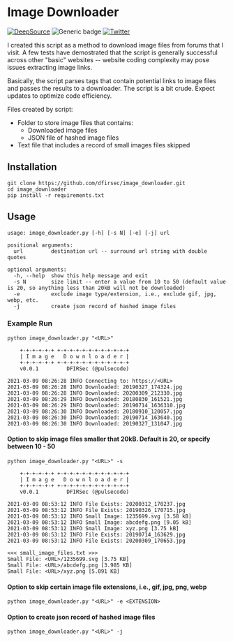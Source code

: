 # Image Downloader

[![DeepSource](https://deepsource.io/gh/dfirsec/image_downloader.svg/?label=active+issues&show_trend=true&token=m6N6VYo0LQ9cOP4r-43Qm5K3)](https://deepsource.io/gh/dfirsec/image_downloader/?ref=repository-badge) ![Generic badge](https://img.shields.io/badge/python-3.7-blue.svg) [![Twitter](https://img.shields.io/badge/Twitter-@pulsecode-blue.svg)](https://twitter.com/pulsecode)

I created this script as a method to download image files from forums that I visit. A few tests have demostrated that the script is generally successful across other "basic" websites -- website coding complexity may pose issues extracting image links.

Basically, the script parses tags that contain potential links to image files and passes the results to a downloader. The script is a bit crude.  Expect updates to optimize code efficiency.

Files created by script:

- Folder to store image files that contains:
  - Downloaded image files
  - JSON file of hashed image files
- Text file that includes a record of small images files skipped</li>

## Installation

```text
git clone https://github.com/dfirsec/image_downloader.git
cd image_downloader
pip install -r requirements.txt
```

## Usage

```console
usage: image_downloader.py [-h] [-s N] [-e] [-j] url

positional arguments:
  url         destination url -- surround url string with double quotes

optional arguments:
  -h, --help  show this help message and exit
  -s N        size limit -- enter a value from 10 to 50 (default value is 20, so anything less than 20kB will not be downloaded)
  -e          exclude image type/extension, i.e., exclude gif, jpg, webp, etc.
  -j          create json record of hashed image files
```

### Example Run

```text
python image_downloader.py "<URL>"

    +-+-+-+-+-+ +-+-+-+-+-+-+-+-+-+-+-+
    | I m a g e   D o w n l o a d e r |
    +-+-+-+-+-+ +-+-+-+-+-+-+-+-+-+-+-+
    v0.0.1         DFIRSec (@pulsecode)

2021-03-09 08:26:28 INFO Connecting to: https://<URL>
2021-03-09 08:26:28 INFO Downloaded: 20190327_174324.jpg
2021-03-09 08:26:28 INFO Downloaded: 20200309_212330.jpg
2021-03-09 08:26:29 INFO Downloaded: 20180830_161521.jpg
2021-03-09 08:26:29 INFO Downloaded: 20190714_1636310.jpg
2021-03-09 08:26:30 INFO Downloaded: 20180910_120057.jpg
2021-03-09 08:26:30 INFO Downloaded: 20190714_163640.jpg
2021-03-09 08:26:30 INFO Downloaded: 20190327_131047.jpg
```

#### Option to skip image files smaller that 20kB. Default is 20, or specify between 10 - 50

```text
python image_downloader.py "<URL>" -s

    +-+-+-+-+-+ +-+-+-+-+-+-+-+-+-+-+-+
    | I m a g e   D o w n l o a d e r |
    +-+-+-+-+-+ +-+-+-+-+-+-+-+-+-+-+-+
    v0.0.1         DFIRSec (@pulsecode)

2021-03-09 08:53:12 INFO File Exists: 20200312_170237.jpg
2021-03-09 08:53:12 INFO File Exists: 20190326_170715.jpg
2021-03-09 08:53:12 INFO Small Image: 1235699.svg [3.58 kB]
2021-03-09 08:53:12 INFO Small Image: abcdefg.png [9.05 kB]
2021-03-09 08:53:12 INFO Small Image: xyz.png [3.75 kB]
2021-03-09 08:53:12 INFO File Exists: 20190714_163629.jpg
2021-03-09 08:53:12 INFO File Exists: 20200309_170653.jpg
```

```text
<<< small_image_files.txt >>>
Small File: <URL>/1235699.svg [3.75 KB]
Small File: <URL>/abcdefg.png [3.985 KB]
Small File: <URL>/xyz.png [5.091 KB]
```

#### Option to skip certain image file extensions, i.e., gif, jpg, png, webp

```text
python image_downloader.py "<URL>" -e <EXTENSION>
```


#### Option to create json record of hashed image files

```text
python image_downloader.py "<URL>" -j
```
